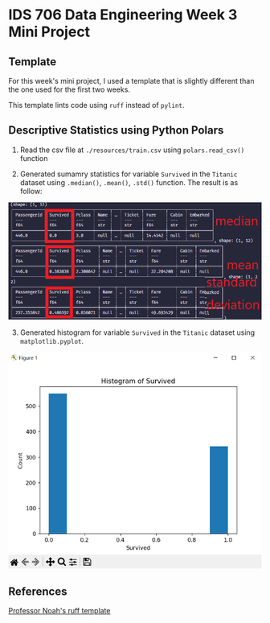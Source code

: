 # IDS 706 Data Engineering Week 3 Mini Project

## Template

For this week's mini project, I used a template that is slightly different than the one used for the first two weeks.

This template lints code using `ruff` instead of `pylint`.

## Descriptive Statistics using Python Polars

1. Read the csv file at `./resources/train.csv` using `polars.read_csv()` function

2. Generated sumamry statistics for variable `Survived` in the `Titanic` dataset using `.median()`, `.mean()`, `.std()` function. The result is as follow:

![Summary_stats](./resources/desc_stats.png)

3. Generated histogram for variable `Survived` in the `Titanic` dataset using `matplotlib.pyplot`.

![Histogram](./resources/hist.png)

## References

[Professor Noah's ruff template](https://github.com/nogibjj/python-ruff-template)



